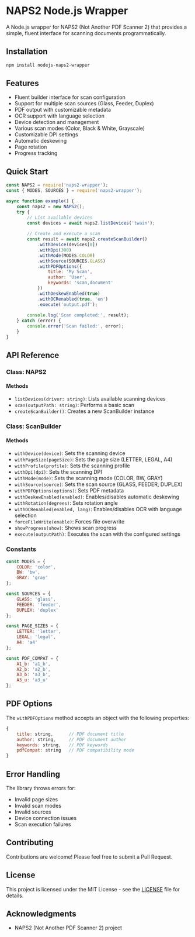 # NAPS2 Node.js Wrapper

A Node.js wrapper for NAPS2 (Not Another PDF Scanner 2) that provides a simple, fluent interface for scanning documents programmatically.

## Installation

```bash
npm install nodejs-naps2-wrapper
```

## Features

- Fluent builder interface for scan configuration
- Support for multiple scan sources (Glass, Feeder, Duplex)
- PDF output with customizable metadata
- OCR support with language selection
- Device detection and management
- Various scan modes (Color, Black & White, Grayscale)
- Customizable DPI settings
- Automatic deskewing
- Page rotation
- Progress tracking

## Quick Start

```javascript
const NAPS2 = require('naps2-wrapper');
const { MODES, SOURCES } = require('naps2-wrapper');

async function example() {
    const naps2 = new NAPS2();
    try {
        // List available devices
        const devices = await naps2.listDevices('twain');
        
        // Create and execute a scan
        const result = await naps2.createScanBuilder()
            .withDevice(devices[0])
            .withDpi(300)
            .withMode(MODES.COLOR)
            .withSource(SOURCES.GLASS)
            .withPDFOptions({
                title: 'My Scan',
                author: 'User',
                keywords: 'scan,document'
            })
            .withDeskewEnabled(true)
            .withOCRenabled(true, 'en')
            .execute('output.pdf');
            
        console.log('Scan completed:', result);
    } catch (error) {
        console.error('Scan failed:', error);
    }
}
```

## API Reference

### Class: NAPS2

#### Methods

- `listDevices(driver: string)`: Lists available scanning devices
- `scan(outputPath: string)`: Performs a basic scan
- `createScanBuilder()`: Creates a new ScanBuilder instance

### Class: ScanBuilder

#### Methods

- `withDevice(device)`: Sets the scanning device
- `withPageSize(pageSize)`: Sets the page size (LETTER, LEGAL, A4)
- `withProfile(profile)`: Sets the scanning profile
- `withDpi(dpi)`: Sets the scanning DPI
- `withMode(mode)`: Sets the scanning mode (COLOR, BW, GRAY)
- `withSource(source)`: Sets the scan source (GLASS, FEEDER, DUPLEX)
- `withPDFOptions(options)`: Sets PDF metadata
- `withDeskewEnabled(enabled)`: Enables/disables automatic deskewing
- `withRotation(degrees)`: Sets rotation angle
- `withOCRenabled(enabled, lang)`: Enables/disables OCR with language selection
- `forceFileWrite(enable)`: Forces file overwrite
- `showProgress(show)`: Shows scan progress
- `execute(outputPath)`: Executes the scan with the configured settings

### Constants

```javascript
const MODES = {
    COLOR: 'color',
    BW: 'bw',
    GRAY: 'gray'
};

const SOURCES = {
    GLASS: 'glass',
    FEEDER: 'feeder',
    DUPLEX: 'duplex'
};

const PAGE_SIZES = {
    LETTER: 'letter',
    LEGAL: 'legal',
    A4: 'a4'
};

const PDF_COMPAT = {
    A1_b: 'a1_b',
    A2_b: 'a2_b',
    A3_b: 'a3_b',
    A3_u: 'a3_u'
};
```

## PDF Options

The `withPDFOptions` method accepts an object with the following properties:

```javascript
{
    title: string,      // PDF document title
    author: string,     // PDF document author
    keywords: string,   // PDF keywords
    pdfCompat: string   // PDF compatibility mode
}
```

## Error Handling

The library throws errors for:
- Invalid page sizes
- Invalid scan modes
- Invalid sources
- Device connection issues
- Scan execution failures

## Contributing

Contributions are welcome! Please feel free to submit a Pull Request.

## License

This project is licensed under the MIT License - see the [LICENSE](LICENSE) file for details.

## Acknowledgments

- NAPS2 (Not Another PDF Scanner 2) project